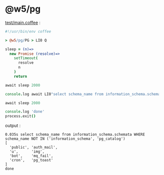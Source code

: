[‼️]: ✏️README.mdt

# @w5/pg

[test/main.coffee](./test/main.coffee) :

```coffee
#!/usr/bin/env coffee

> @w5/pg/PG > LI0 Q

sleep = (n)=>
  new Promise (resolve)=>
    setTimeout(
      resolve
      n
    )
    return

await sleep 2000

console.log await LI0"select schema_name from information_schema.schemata WHERE schema_name NOT IN ('information_schema', 'pg_catalog')"

await sleep 2000

console.log 'done'
process.exit()
```

output :

```
0.035s select schema_name from information_schema.schemata WHERE schema_name NOT IN ('information_schema', 'pg_catalog')
[
  'public', 'auth_mail',
  'u',      'img',
  'bot',    'mq_fail',
  'cron',   'pg_toast'
]
done
```
